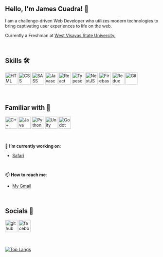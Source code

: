 ## Hello, I'm James Cuadra! 👋

I am a challenge-driven Web Developer who utilizes modern technologies to bring captivating user experiences to life on the web.

Currently a Freshman at [West Visayas State University.](https://wvsu.edu.ph/)

<br />

## Skills 🛠

<img src="https://user-images.githubusercontent.com/79429518/151753350-49b1bd5e-5127-4887-9aa5-d41ae999da9c.png" alt="HTML" height='40' /> <img src="https://user-images.githubusercontent.com/79429518/151753514-01c29207-67d7-4bed-9712-607ea06d9d4a.png" alt="CSS" height='40' /> <img src="https://user-images.githubusercontent.com/79429518/151757053-37e6f00c-9926-4a63-9bae-25d55764910d.png" alt="SASS" height='40' /> <img src="https://user-images.githubusercontent.com/79429518/151753603-64512149-54e4-4c9a-9d23-8b53bcc876c6.png" alt="Javascript" height='40' /> <img src="https://user-images.githubusercontent.com/79429518/151755309-7bf5cb4d-444e-4934-a2cf-9fdddb40e479.png" alt="React" height='40' /> <img src="https://user-images.githubusercontent.com/79429518/151753807-86a69cb5-b34d-48bb-aa80-bf151def1751.png" alt="Typescript" height='40' /> <img src="https://user-images.githubusercontent.com/79429518/151754639-80cd2a68-c1da-495e-acd0-e4048392e7ae.png" alt="NextJS" height='40' /> <img src="https://user-images.githubusercontent.com/79429518/151753985-7801d5f4-8816-4ca8-b810-77d3c1ce4fbf.png" alt="Firebase" height='40' /> <img src="https://user-images.githubusercontent.com/79429518/151754846-602318e8-18be-4e4c-9f14-723132d60f56.png" alt="Redux" height='40' />  <img src="https://user-images.githubusercontent.com/79429518/171039737-f42b736b-83a0-4e61-ab6e-4332638c0cca.png" alt="Git" height='40' /> 

<br />

## Familiar with 🤔

<img src="https://user-images.githubusercontent.com/79429518/157353057-51b83a55-d99a-4234-84f3-e93fea8e45c4.png" alt="C++" height='40' /> <img src="https://user-images.githubusercontent.com/79429518/157352874-10d58eed-d255-40ec-8b86-f3b9d4cbc2ba.png" alt="Java" height='40' /> <img src="https://user-images.githubusercontent.com/79429518/157352912-1652dd2f-bf6b-4704-889e-2526d0679f1b.png" alt="Python" height='40' /> <img src="https://user-images.githubusercontent.com/79429518/171039200-485ee8cc-d6f2-46e4-ac63-7f46a59d9d11.png" alt="Unity" height='40' /> <img src="https://user-images.githubusercontent.com/79429518/171039641-2d9ca075-0715-499f-b79a-eed2dff9c054.png" alt="Godot" height='40' />

<br />

🔭 **I’m currently working on**:
* [Safari](https://github.com/AdmiralFirefox/next-safari)

<br />

📫 **How to reach me**:
* [My Gmail](https://mail.google.com/mail/u/0/?fs=1&to=jjlcuadradev@gmail.com&su=SUBJECT&body=BODY&bcc=jjlcuadradev@gmail.com&tf=cm)

<br />

## Socials 📱
[<img src='https://user-images.githubusercontent.com/79429518/151763800-aef88582-3ddf-4bd2-98e5-138361b9df8c.png' alt='github' height='40'>](https://github.com/AdmiralFirefox) [<img src='https://user-images.githubusercontent.com/79429518/151757125-f92d9a0e-59e9-4fa1-a70f-24356d6fc4d8.png' alt='facebook' height='40'>](https://www.facebook.com/jjlcuadra)  

<br />

[![Top Langs](https://github-readme-stats.vercel.app/api/top-langs/?username=AdmiralFirefox)](https://github.com/anuraghazra/github-readme-stats)  
